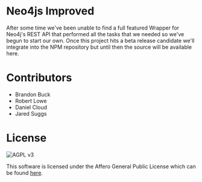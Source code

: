 # Neo4js Improved

After some time we've been unable to find a full featured Wrapper for Neo4j's REST API that 
performed all the tasks that we needed so we've begun to start our own. Once this project hits
a beta release candidate we'll integrate into the NPM repository but until then the source will
be available here.

# Contributors

 - Brandon Buck
 - Robert Lowe
 - Daniel Cloud
 - Jared Suggs
 
# License

![AGPL v3](http://www.gnu.org/graphics/agplv3-88x31.png)

This software is licensed under the Affero General Public License which can be found 
[here](http://www.gnu.org/licenses/agpl-3.0.html).